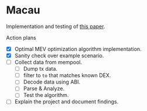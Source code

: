 # Macau

Implementation and testing of [this paper](https://dl.acm.org/doi/10.1145/3736252.3742581).

Action plans
- [x] Optimal MEV optimization algorithm implementation.
- [x] Sanity check over example scenario.
- [ ] Collect data from mempool.
    - [ ] Dump tx data.
    - [ ] filter to `to` that matches known DEX.
    - [ ] Decode data using ABI.
    - [ ] Parse & Analyze.
    - [ ] Test the algorithm.
- [ ] Explain the project and document findings.
